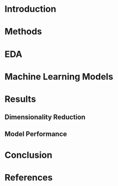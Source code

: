 # Introduction

# Methods

# EDA 

# Machine Learning Models

# Results

## Dimensionality Reduction

## Model Performance

# Conclusion

# References
